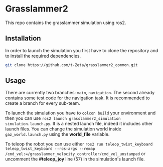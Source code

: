 # Grasslammer2

This repo contains the grasslammer simulation using ros2. 

## Installation

In order to launch the simulation you first have to clone the repository and to install the required dependencies. 

```bash
git clone https://github.com/t-Zeta/grasslammer2_common.git
```

## Usage
There are currently two branches: `main`, `navigation`. The second already contains some test code for the navigation task. It is recommended to create a branch for every sub-team. 

To launch the simulation you have to `colcon build` your environment and then you can use `ros2 launch grasslammer2_simulation simulation.launch.py`. It is a nested launch file, indeed it includes other launch files. You can change the simulation world inside `gaz_world.launch.py` using the **world_file** variable. 

To teleop the robot you can use either `ros2 run teleop_twist_keyboard teleop_twist_keyboard --ros-args --remap /cmd_vel:=/grasslammer_velocity_controller/cmd_vel_unstamped` or uncomment the **#teleop_joy** line (57) in the simulation's launch file.
